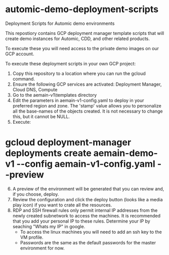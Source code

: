 # automic-demo-deployment-scripts
 Deployment Scripts for Automic demo environments

This repostiory contains GCP deployment manager template scripts that will create demo instances for Automic, CDD, and other related products. 

To execute these you will need access to the private demo images on our GCP account. 

To execute these deployment scripts in your own GCP project:
1. Copy this repository to a location where you can run the gcloud command.
2. Ensure the following GCP services are activated: Deployment Manager, Cloud DNS, Compute
3. Go to the aemain-v1\templates directory
4. Edit the parameters in aemain-v1-config.yaml to deploy in your preferred region and zone. The 'stamp' value allows you to personalize all the base-names of the objects created. It is not necessary to change this, but it cannot be NULL.
5. Execute: 
#    gcloud deployment-manager deployments create aemain-demo-v1 --config aemain-v1-config.yaml --preview
    
6. A preview of the environment will be generated that you can review and, if you choose, deploy.
7. Review the configuration and click the deploy button (looks like a media play icon) if you want to crate all the resources.
8. RDP and SSH firewall rules only permit internal IP addresses from the newly created subnetwork to access the machines. It is recommended that you add your personal IP to these rules. Determine your IP by seaching "Whats my IP" in google. 
   - To access the linux machines you will need to add an ssh key to the VM profile. 
   - Passwords are the same as the default passwords for the master environment for now. 
